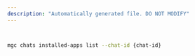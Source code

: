 ```yaml
---
description: "Automatically generated file. DO NOT MODIFY"
---
```


```bash


mgc chats installed-apps list --chat-id {chat-id}

```